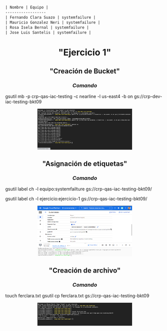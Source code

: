 
    | Nombre | Equipo |
    ------------------
    | Fernando Clara Suazo | systemfailure |
    | Mauricio Gonzalez Neri | systemfailure |
    | Rosa Isela Bernal | systemfailure |
    | Jose Luis Santelis | systemfailure |

# <p align="center"> "Ejercicio 1" 


## <p align="center"> "Creación de Bucket"
### <p align="center"> *Comando*

gsutil mb -p crp-qas-iac-testing -c nearline -l us-east4 -b on gs://crp-dev-iac-testing-bkt09

<p align="center">
<img src="Bucket.png" width="300">

## <p align="center"> "Asignación de etiquetas"
### <p align="center"> *Comando*

gsutil label ch -l equipo:systemfailture gs://crp-qas-iac-testing-bkt09/

gsutil label ch -l ejercicio:ejercicio-1 gs://crp-qas-iac-testing-bkt09/

<p align="center">
<img src="Creacion-etiquetas.png" width="300">

## <p align="center"> "Creación de archivo"
### <p align="center"> *Comando*

touch ferclara.txt
gsutil cp ferclara.txt gs://crp-qas-iac-testing-bkt09

<p align="center">
<img src="archivo.jpg" width="300">


